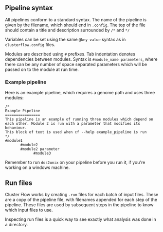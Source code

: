 ## Pipeline syntax
All pipelines conform to a standard syntax. The name of the pipeline is
given by the filename, which should end in `.config`. The top of the file
should contain a title and description surrounded by `/*` and `*/`

Variables can be set using the same `@key value` syntax as in
`clusterflow.config` files.

Modules are described using `#` prefixes. Tab indentation denotes dependencies
between modules. Syntax is `#module_name parameters`, where there can be any
number of space separated parameters which will be passed on to the module
at run time.

### Example pipeline
Here is an example pipeline, which requires a genome path and uses
three modules:

```
/*
Example Pipeline
================
This pipeline is an example of running three modules which depend on
each other. Module 2 is run with a parameter that modifies its behaviour.
This block of text is used when cf --help example_pipeline is run
*/
#module1
       #module2
       #module2 parameter
             #module3
```

Remember to run `dos2unix` on your pipeline before you run it, if you're
working on a windows machine.

## Run files
Cluster Flow works by creating `.run` files for each batch of input files.
These are a copy of the pipeline file, with filenames appended for each
step of the pipeline. These files are used by subsequent steps in the
pipeline to know which input files to use.

Inspecting run files is a quick way to see exactly what analysis was
done in a directory.
